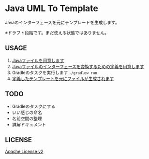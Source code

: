 # Java UML To Template

Javaのインターフェースを元にテンプレートを生成します。

※ドラフト段階です。まだ使える状態ではありません。

## USAGE

1. [Javaファイルを用意します](src/main/java)
2. [Javaファイルのインターフェースを変換するための定義を用意します](src/main/groovy/net/ichigotake/java/javaumltotemplate/sandbox)
3. Gradleのタスクを実行します `./gradlew run`
4. [定義したテンプレートを元にファイルが生成されます](output)

## TODO

- Gradleのタスクにする
- いい感じの命名
- 名前空間の整理
- 詳解ドキュメント

## LICENSE

[Apache License v2](LICENSE)
